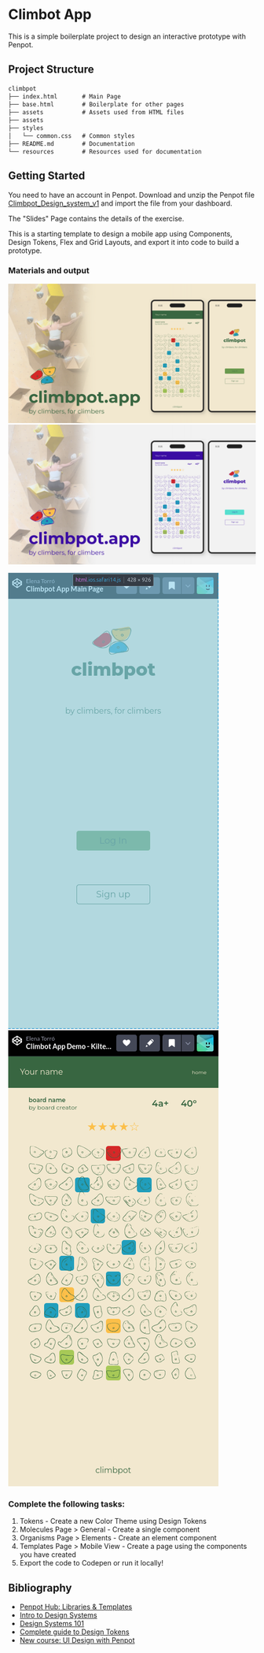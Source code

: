 # Climbot App

This is a simple boilerplate project to design an interactive prototype with Penpot.

## Project Structure

```
climbpot
├── index.html       # Main Page
├── base.html        # Boilerplate for other pages
├── assets           # Assets used from HTML files
├── assets
├── styles
│   └── common.css   # Common styles
├── README.md        # Documentation
└── resources        # Resources used for documentation
```

## Getting Started

You need to have an account in Penpot. Download and unzip the Penpot file [Climbpot_Design_system_v1](./resources/Climbpot_Design_System_v1.zip) and import the file from your dashboard.

The "Slides" Page contains the details of the exercise.

This is a starting template to design a mobile app using Components, Design Tokens, Flex and Grid Layouts, and export it into code to build a prototype.

### Materials and output

![](/resources/cover_arid_theme.png)
![](/resources/cover_cold_theme.png)

![](/resources/codepen_mobile_home_page.png)
![](/resources/codepen_mobile_kilter_page.png)


### Complete the following tasks:

1. Tokens - Create a new Color Theme using Design Tokens
2. Molecules Page > General - Create a single component
3. Organisms Page > Elements - Create an element component
4. Templates Page > Mobile View - Create a page using the components you have created
5. Export the code to Codepen or run it locally!

## Bibliography

* [Penpot Hub: Libraries & Templates](https://penpot.app/penpothub/libraries-templates)
* [Intro to Design Systems](https://www.youtube.com/watch?v=kyu2L-4zeWg)
* [Design Systems 101](https://penpot.app/blog/penpot-for-design-systems-101)
* [Complete guide to Design Tokens](https://penpot.app/blog/what-are-design-tokens-a-complete-guide/)
* [New course: UI Design with Penpot](https://penpot.app/courses)
